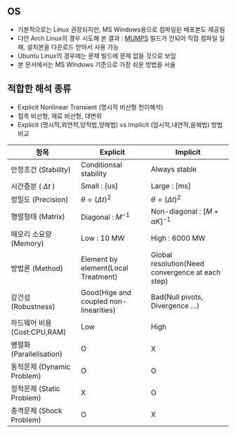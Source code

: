 ## OS

- 기본적으로는 Linux 권장되지만, MS Windows용으로 컴파일된 배포본도 제공됨
- 다만 Arch Linux의 경우 시도해 본 결과 : [MUMPS](https://mumps-solver.org) 빌드가 안되어 직접 컴파일 실패, 설치본을 다운로드 받아서 사용 가능
- Ubuntu Linux의 경우에는 문제 빌드에 문제 없을 것으로 보임
- 본 문서에서는 MS WIndows 기준으로 가장 쉬운 방법을 서술


## 적합한 해석 종류

- Explicit Nonlinear Transient (명시적 비선형 천이해석)
- 접촉 비선형, 재료 비선형, 대변위
- Explicit (명시적,외연적,양적법,양해법) vs Implicit (암시적,내연적,음해법) 방법 비교

| **항목**                     | **Explicit**                           | **Implicit**                                     |
| ---------------------------- | -------------------------------------- | ------------------------------------------------ |
| 안정조건 (Stability)         | Conditionsal stability                 | Always stable                                    |
| 시간증분 ( $\Delta t$ )      | Small : [us]                           | Large : [ms]                                     |
| 정밀도 (Precision)           | $\theta = ( \Delta t )^2$              | $\theta = ( \Delta t )^2$                        |
| 행렬형태 (Matrix)            | Diagonal : $M^{-1}$                    | Non-diagonal : $[M + \alpha K]^{-1}$             |
| 메모리 소요량 (Memory)       | Low : 10 MW                            | High : 6000 MW                                   |
| 방법론 (Method)              | Element by element(Local Treatment)    | Global resolution(Need convergence at each step) |
| 강건성 (Robustness)          | Good(Hige and coupled non-linearities) | Bad(Null pivots, Divergence …)                   |
| 하드웨어 비용 (Cost:CPU,RAM) | Low                                    | High                                             |
| 병렬화 (Parallelisation)     | O                                      | X                                                |
| 동적문제 (Dynamic Problem)   | O                                      | O                                                |
| 정적문제 (Static Problem)    | X                                      | O                                                |
| 충격문제 (Shock Problem)     | O                                      | X                                                |
